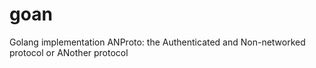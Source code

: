 # goan
Golang implementation ANProto: the Authenticated and Non-networked protocol or ANother protocol
